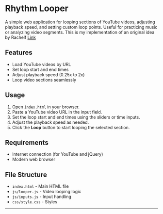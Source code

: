 # Rhythm Looper

A simple web application for looping sections of YouTube videos, adjusting playback speed, and setting custom loop points. Useful for practicing music or analyzing video segments.
This is my implementation of an original idea by Rachelf [Link](https://www.youtube.com/watch?v=jJydPfviqms)

## Features

- Load YouTube videos by URL
- Set loop start and end times
- Adjust playback speed (0.25x to 2x)
- Loop video sections seamlessly

## Usage

1. Open `index.html` in your browser.
2. Paste a YouTube video URL in the input field.
3. Set the loop start and end times using the sliders or time inputs.
4. Adjust the playback speed as needed.
5. Click the **Loop** button to start looping the selected section.

## Requirements

- Internet connection (for YouTube and jQuery)
- Modern web browser

## File Structure

- `index.html` - Main HTML file
- `js/looper.js` - Video looping logic
- `js/inputs.js` - Input handling
- `css/style.css` - Styles

---
